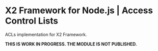 # X2 Framework for Node.js | Access Control Lists

ACLs implementation for X2 Framework.

**THIS IS WORK IN PROGRESS. THE MODULE IS NOT PUBLISHED.**
